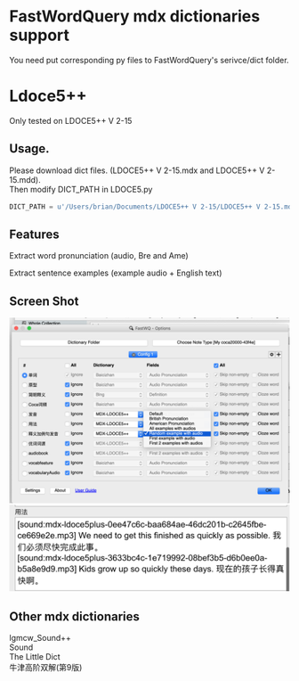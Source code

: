 # FastWordQuery mdx dictionaries support   
You need put corresponding py files to FastWordQuery's serivce/dict folder.   


# Ldoce5++   
Only tested on LDOCE5++ V 2-15

## Usage.  
Please download dict files. (LDOCE5++ V 2-15.mdx and LDOCE5++ V 2-15.mdd).  
Then modify DICT_PATH in LDOCE5.py
```python
DICT_PATH = u'/Users/brian/Documents/LDOCE5++ V 2-15/LDOCE5++ V 2-15.mdx'
```

## Features
Extract word pronunciation (audio, Bre and Ame)

Extract sentence examples (example audio + English text)   

## Screen Shot
<img src="https://github.com/yu7777/Ldoce5--/blob/master/Screen%20Shot%202019-09-16%20at%2011.37.49%20am.png">


<img src="https://github.com/yu7777/Ldoce5--/blob/master/Screen%20Shot%202019-09-21%20at%203.27.47%20pm.png">




## Other mdx dictionaries    
lgmcw_Sound++   
Sound   
The Little Dict     
牛津高阶双解(第9版)  

